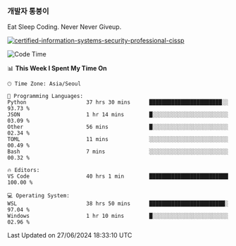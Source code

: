 ### 개발자 통붕이
Eat Sleep Coding.
Never Never Giveup.

[![certified-information-systems-security-professional-cissp](https://user-images.githubusercontent.com/44606727/157613689-acd84ec6-5f8f-4e79-89d9-a8d51f033634.png)](https://www.credly.com/badges/f394a010-85a0-450b-9136-8043af01d71c/public_url)

<!--START_SECTION:waka-->
![Code Time](http://img.shields.io/badge/Code%20Time-3%2C138%20hrs%2018%20mins-blue)

📊 **This Week I Spent My Time On** 

```text
🕑︎ Time Zone: Asia/Seoul

💬 Programming Languages: 
Python                   37 hrs 30 mins      ███████████████████████░░   93.73 % 
JSON                     1 hr 14 mins        █░░░░░░░░░░░░░░░░░░░░░░░░   03.09 % 
Other                    56 mins             █░░░░░░░░░░░░░░░░░░░░░░░░   02.34 % 
TOML                     11 mins             ░░░░░░░░░░░░░░░░░░░░░░░░░   00.49 % 
Bash                     7 mins              ░░░░░░░░░░░░░░░░░░░░░░░░░   00.32 % 

🔥 Editors: 
VS Code                  40 hrs 1 min        █████████████████████████   100.00 % 

💻 Operating System: 
WSL                      38 hrs 50 mins      ████████████████████████░   97.04 % 
Windows                  1 hr 10 mins        █░░░░░░░░░░░░░░░░░░░░░░░░   02.96 % 
```


 Last Updated on 27/06/2024 18:33:10 UTC
<!--END_SECTION:waka-->
